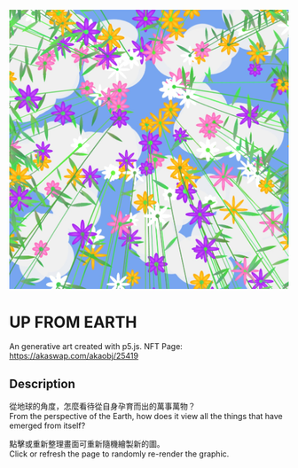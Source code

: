 ![image](https://github.com/nizniz187/up-from-earth/blob/main/screenshot.jpg)

# UP FROM EARTH

An generative art created with p5.js.
NFT Page: https://akaswap.com/akaobj/25419

## Description

從地球的角度，怎麼看待從自身孕育而出的萬事萬物？  
From the perspective of the Earth, how does it view all the things that have emerged from itself?

點擊或重新整理畫面可重新隨機繪製新的圖。  
Click or refresh the page to randomly re-render the graphic.
